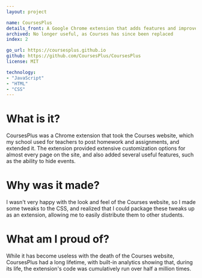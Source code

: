 ```yaml
---
layout: project

name: CoursesPlus
details_front: A Google Chrome extension that adds features and improvements to the (now defunct) Courses website my school used.
archived: No longer useful, as Courses has since been replaced
index: 2

go_url: https://coursesplus.github.io
github: https://github.com/CoursesPlus/CoursesPlus
license: MIT

technology:
- "JavaScript"
- "HTML"
- "CSS"
---
```

# What is it?
CoursesPlus was a Chrome extension that took the Courses website, which my school used for teachers to post homework and assignments, and extended it. The extension provided extensive customization options for almost every page on the site, and also added several useful features, such as the ability to hide events.

# Why was it made?
I wasn't very happy with the look and feel of the Courses website, so I made some tweaks to the CSS, and realized that I could package these tweaks up as an extension, allowing me to easily distribute them to other students.

# What am I proud of?
While it has become useless with the death of the Courses website, CoursesPlus had a long lifetime, with built-in analytics showing that, during its life, the extension's code was cumulatively run over half a million times.
